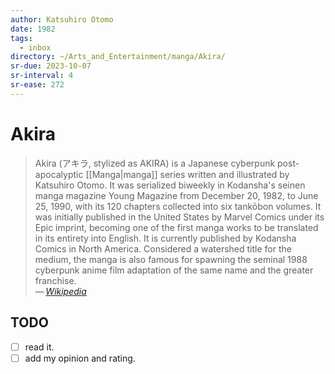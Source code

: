 ```yaml
---
author: Katsuhiro Otomo
date: 1982
tags:
  - inbox
directory: ~/Arts_and_Entertainment/manga/Akira/
sr-due: 2023-10-07
sr-interval: 4
sr-ease: 272
---
```


# Akira

> Akira (アキラ, stylized as AKIRA) is a Japanese cyberpunk post-apocalyptic
> [[Manga|manga]] series written and illustrated by Katsuhiro Otomo. It was
> serialized biweekly in Kodansha's seinen manga magazine Young Magazine from
> December 20, 1982, to June 25, 1990, with its 120 chapters collected into six
> tankōbon volumes. It was initially published in the United States by Marvel
> Comics under its Epic imprint, becoming one of the first manga works to be
> translated in its entirety into English. It is currently published by Kodansha
> Comics in North America. Considered a watershed title for the medium, the
> manga is also famous for spawning the seminal 1988 cyberpunk anime film
> adaptation of the same name and the greater franchise.\
> — <cite>[Wikipedia](https://en.wikipedia.org/wiki/Akira_\(manga\))</cite>

## TODO

- [ ] read it.
- [ ] add my opinion and rating.
